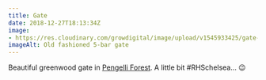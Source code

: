 ```yaml
---
title: Gate
date: 2018-12-27T18:13:34Z
image: 
- https://res.cloudinary.com/growdigital/image/upload/v1545933425/gate-F8109C2D.jpg
imageAlt: Old fashioned 5-bar gate
---
```


Beautiful greenwood gate in [Pengelli Forest](https://www.welshwildlife.org/nature-reserve/pengelli-forest/). A little bit #RHSchelsea… 😉
